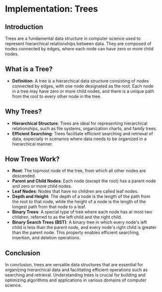 # Implementation: Trees

## Introduction

Trees are a fundamental data structure in computer science used to represent hierarchical relationships between data. They are composed of nodes connected by edges, where each node can have zero or more child nodes.

## What is a Tree?

- **Definition**: A tree is a hierarchical data structure consisting of nodes connected by edges, with one node designated as the root. Each node in a tree may have zero or more child nodes, and there is a unique path from the root to every other node in the tree.

## Why Trees?

- **Hierarchical Structure**: Trees are ideal for representing hierarchical relationships, such as file systems, organization charts, and family trees.
- **Efficient Searching**: Trees facilitate efficient searching and retrieval of data, especially in scenarios where data needs to be organized in a hierarchical manner.

## How Trees Work?

- **Root**: The topmost node of the tree, from which all other nodes are descended.
- **Parent and Child Nodes**: Each node (except the root) has a parent node and zero or more child nodes.
- **Leaf Nodes**: Nodes that have no children are called leaf nodes.
- **Depth and Height**: The depth of a node is the length of the path from the root to that node, while the height of a node is the length of the longest path from that node to a leaf.
- **Binary Trees**: A special type of tree where each node has at most two children, referred to as the left child and the right child.
- **Binary Search Trees (BST)**: A binary tree in which every node's left child is less than the parent node, and every node's right child is greater than the parent node. This property enables efficient searching, insertion, and deletion operations.

## Conclusion

In conclusion, trees are versatile data structures that are essential for organizing hierarchical data and facilitating efficient operations such as searching and retrieval. Understanding trees is crucial for building and optimizing algorithms and applications in various domains of computer science.

